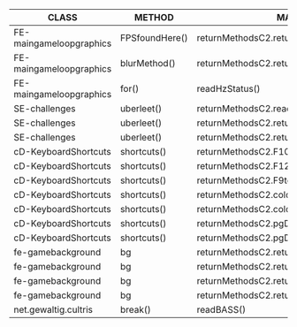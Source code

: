 |CLASS   | METHOD  | MAKES USE OF  |INTERNAL   | EXTERNAL  |
|---|---|---|---|---|
|FE-maingameloopgraphics   | FPSfoundHere()  | returnMethodsC2.returnFPSvalue()I| NO   | YES  |
|FE-maingameloopgraphics   | blurMethod()  | returnMethodsC2.returnBlurvalue()F| NO   | YES  |
|FE-maingameloopgraphics   | for()  | readHzStatus()   | YES   | NO  |
|SE-challenges  | uberleet()  | returnMethodsC2.readUberl33tFile()V | NO  | YES   |
|SE-challenges  | uberleet()  | returnMethodsC2.returnUberLeetLines()I | NO  | YES   |
|SE-challenges  | uberleet()  | returnMethodsC2.returnUberLeetPiecesPerSec()F | NO  | YES   |
|cD-KeyboardShortcuts  | shortcuts()  | returnMethodsC2.F10toggleBlur()V| NO  | YES   |
|cD-KeyboardShortcuts  | shortcuts()  | returnMethodsC2.F12pressSave()VNO  | YES   | NO
|cD-KeyboardShortcuts  | shortcuts()  | returnMethodsC2.F9toggleAnimation()V | NO  | YES   |
|cD-KeyboardShortcuts  | shortcuts()  | returnMethodsC2.colorPresetSelectFirstItemEND()V | NO  | YES   |
|cD-KeyboardShortcuts  | shortcuts()  | returnMethodsC2.colorPresetSelectFirstItemHOME()V | NO  | YES   |
|cD-KeyboardShortcuts  | shortcuts()  | returnMethodsC2.pgDownSwitchPresetDown()V | NO  | YES   |
|cD-KeyboardShortcuts  | shortcuts()  | returnMethodsC2.pgDownSwitchPresetUp()V | NO  | YES   |
|fe-gamebackground  | bg  | returnMethodsC2.returnAnimationValue()I | NO  | YES   |
|fe-gamebackground  | bg  | returnMethodsC2.returnBvalue()F  | NO  | YES   |
|fe-gamebackground  | bg  | returnMethodsC2.returnGvalue()F  | NO  | YES   |
|fe-gamebackground  | bg  | returnMethodsC2.returnRvalue()F  | NO  | YES   |
|net.gewaltig.cultris   |break()   | readBASS()  | YES   | NO   |




